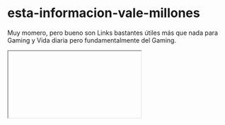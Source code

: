 # esta-informacion-vale-millones
Muy momero, pero bueno son Links bastantes útiles más que nada para Gaming y Vida diaria pero fundamentalmente del Gaming.


<div class="tenor-gif-embed" data-postid="25245086" data-share-method="host" data-aspect-ratio="1.78771" data-width="100%"><a href="https://tenor.com/view/street-fighter-arcade-fighting-games-capcom-chun-li-gif-25245086">
<iframe href="https://media1.tenor.com/m/VxTXUfuDaoIAAAAd/street-fighter-arcade.gif">
